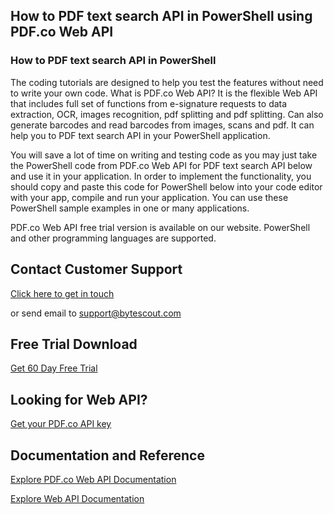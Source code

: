 ## How to PDF text search API in PowerShell using PDF.co Web API

### How to PDF text search API in PowerShell

The coding tutorials are designed to help you test the features without need to write your own code. What is PDF.co Web API? It is the flexible Web API that includes full set of functions from e-signature requests to data extraction, OCR, images recognition, pdf splitting and pdf splitting. Can also generate barcodes and read barcodes from images, scans and pdf. It can help you to PDF text search API in your PowerShell application.

You will save a lot of time on writing and testing code as you may just take the PowerShell code from PDF.co Web API for PDF text search API below and use it in your application. In order to implement the functionality, you should copy and paste this code for PowerShell below into your code editor with your app, compile and run your application. You can use these PowerShell sample examples in one or many applications.

PDF.co Web API free trial version is available on our website. PowerShell and other programming languages are supported.

## Contact Customer Support

[Click here to get in touch](https://bytescout.zendesk.com/hc/en-us/requests/new?subject=PDF.co%20Web%20API%20Question)

or send email to [support@bytescout.com](mailto:support@bytescout.com?subject=PDF.co%20Web%20API%20Question) 

## Free Trial Download

[Get 60 Day Free Trial](https://bytescout.com/download/web-installer?utm_source=github-readme)

## Looking for Web API? 

[Get your PDF.co API key](https://pdf.co/documentation/api?utm_source=github-readme)

## Documentation and Reference

[Explore PDF.co Web API Documentation](https://bytescout.com/documentation/index.html?utm_source=github-readme)

[Explore Web API Documentation](https://pdf.co/documentation/api?utm_source=github-readme)